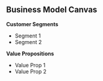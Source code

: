 ## Business Model Canvas

**Customer Segments**
- Segment 1
- Segment 2

**Value Propositions**
- Value Prop 1
- Value Prop 2